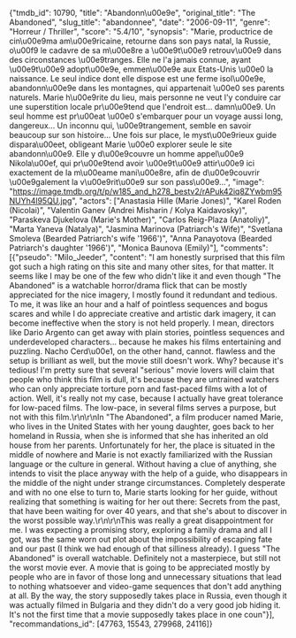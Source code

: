 {"tmdb_id": 10790, "title": "Abandonn\u00e9e", "original_title": "The Abandoned", "slug_title": "abandonnee", "date": "2006-09-11", "genre": "Horreur / Thriller", "score": "5.4/10", "synopsis": "Marie, productrice de cin\u00e9ma am\u00e9ricaine, retourne dans son pays natal, la Russie, o\u00f9 le cadavre de sa m\u00e8re a \u00e9t\u00e9 retrouv\u00e9 dans des circonstances \u00e9tranges. Elle ne l'a jamais connue, ayant \u00e9t\u00e9 adopt\u00e9e, emmen\u00e9e aux Etats-Unis \u00e0 la naissance. Le seul indice dont elle dispose est une ferme isol\u00e9e, abandonn\u00e9e dans les montagnes, qui appartenait \u00e0 ses parents naturels. Marie h\u00e9rite du lieu, mais personne ne veut l'y conduire car une superstition locale pr\u00e9tend que l'endroit est... damn\u00e9. Un seul homme est pr\u00eat \u00e0 s'embarquer pour un voyage aussi long, dangereux... Un inconnu qui, \u00e9trangement, semble en savoir beaucoup sur son histoire... Une fois sur place, le myst\u00e9rieux guide dispara\u00eet, obligeant Marie \u00e0 explorer seule le site abandonn\u00e9. Elle y d\u00e9couvre un homme appel\u00e9 Nikola\u00ef, qui pr\u00e9tend avoir \u00e9t\u00e9 attir\u00e9 ici exactement de la m\u00eame mani\u00e8re, afin de d\u00e9couvrir \u00e9galement la v\u00e9rit\u00e9 sur son pass\u00e9...", "image": "https://image.tmdb.org/t/p/w185_and_h278_bestv2/rAPuk42iq8ZYwbm95NUYh4l95QU.jpg", "actors": ["Anastasia Hille (Marie Jones)", "Karel Roden (Nicolai)", "Valentin Ganev (Andrei Misharin / Kolya Kaidavosky)", "Paraskeva Djukelova (Marie's Mother)", "Carlos Reig-Plaza (Anatoliy)", "Marta Yaneva (Natalya)", "Jasmina Marinova (Patriarch's Wife)", "Svetlana Smoleva (Bearded Patriarch's wife '1966')", "Anna Panayotova (Bearded Patriarch's daughter '1966')", "Monica Baunova (Emily)"], "comments": [{"pseudo": "Milo_Jeeder", "content": "I am honestly surprised that this film got such a high rating on this site and many other sites, for that matter. It seems like I may be one of the few who didn't like it and even though \"The Abandoned\" is a watchable horror/drama flick that can be mostly appreciated for the nice imagery, I mostly found it redundant and tedious. To me, it was like an hour and a half of pointless sequences and bogus scares and while I do appreciate creative and artistic dark imagery, it can become ineffective when the story is not held properly. I mean, directors like Dario Argento can get away with plain stories, pointless sequences and underdeveloped characters... because he makes his films entertaining and puzzling. Nacho Cerd\u00e1, on the other hand, cannot. flawless and the setup is brilliant as well, but the movie still doesn't work. Why? because it's tedious! I'm pretty sure that several \"serious\" movie lovers will claim that people who think this film is dull, it's because they are untrained watchers who can only appreciate torture porn and fast-paced films with a lot of action. Well, it's really not my case, because I actually have great tolerance for low-paced films. The low-pace, in several films serves a purpose, but not with this film.\r\n\r\nIn \"The Abandoned\", a film producer named Marie, who lives in the United States with her young daughter, goes back to her homeland in Russia, when she is informed that she has inherited an old house from her parents. Unfortunately for her, the place is situated in the middle of nowhere and Marie is not exactly familiarized with the Russian language or the culture in general. Without having a clue of anything, she intends to visit the place anyway with the help of a guide, who disappears in the middle of the night under strange circumstances. Completely desperate and with no one else to turn to, Marie starts looking for her guide, without realizing that something is waiting for her out there: Secrets from the past, that have been waiting for over 40 years, and that she's about to discover in the worst possible way.\r\n\r\nThis was really a great disappointment for me. I was expecting a promising story, exploring a family drama and all I got, was the same worn out plot about the impossibility of escaping fate and our past (I think we had enough of that silliness already). I guess \"The Abandoned\" is overall watchable. Definitely not a masterpiece, but still not the worst movie ever. A movie that is going to be appreciated mostly by people who are in favor of those long and unnecessary situations that lead to nothing whatsoever and video-game sequences that don't add anything at all. By the way, the story supposedly takes place in Russia, even though it was actually filmed in Bulgaria and they didn't do a very good job hiding it. It's not the first time that a movie supposedly takes place in one coun"}], "recommandations_id": [47763, 15543, 279968, 24116]}